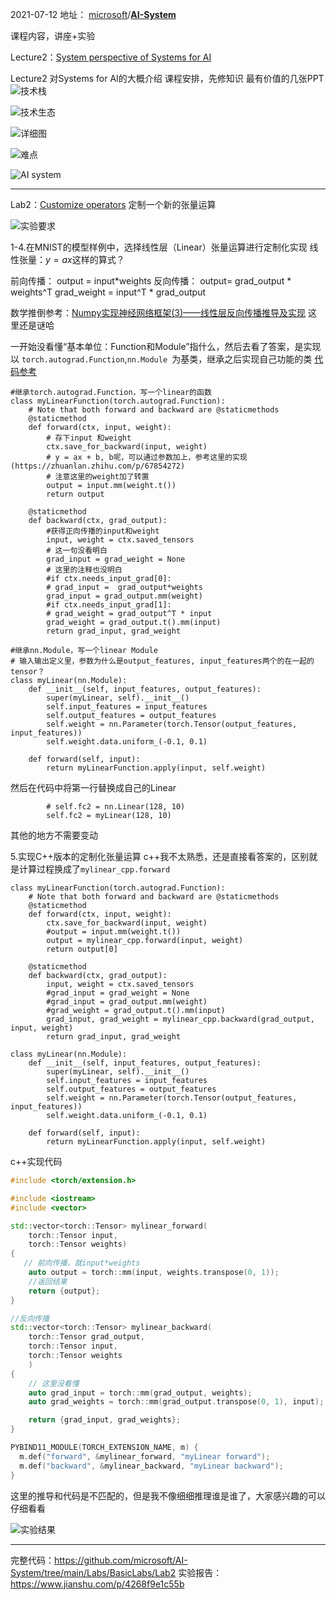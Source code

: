 2021-07-12
地址： [microsoft](https://github.com/microsoft)/**[AI-System](https://github.com/microsoft/AI-System)**

课程内容，讲座+实验

Lecture2：[System perspective of Systems for AI](https://github.com/microsoft/AI-System/blob/main/docs/SystemforAI-1-2-Introduction%20and%20System%20Perspective.pdf)

Lecture2 对Systems for AI的大概介绍
课程安排，先修知识
最有价值的几张PPT
![技术栈](https://upload-images.jianshu.io/upload_images/1016401-dc859a0c18454998.png?imageMogr2/auto-orient/strip%7CimageView2/2/w/1240)

![技术生态](https://upload-images.jianshu.io/upload_images/1016401-c7ff649d180b17d7.png?imageMogr2/auto-orient/strip%7CimageView2/2/w/1240)

![详细图](https://upload-images.jianshu.io/upload_images/1016401-96b378f04bf48302.png?imageMogr2/auto-orient/strip%7CimageView2/2/w/1240)

![难点](https://upload-images.jianshu.io/upload_images/1016401-de3ab7e62a5a50b3.png?imageMogr2/auto-orient/strip%7CimageView2/2/w/1240)

![AI system](https://upload-images.jianshu.io/upload_images/1016401-b04462e37605a6e9.png?imageMogr2/auto-orient/strip%7CimageView2/2/w/1240)

---

Lab2：[Customize operators](https://github.com/microsoft/AI-System/blob/main/Labs/BasicLabs/Lab2/README.md) 定制一个新的张量运算

![实验要求](https://upload-images.jianshu.io/upload_images/1016401-0e6b9c161fd00bbf.png?imageMogr2/auto-orient/strip%7CimageView2/2/w/1240)

1-4.在MNIST的模型样例中，选择线性层（Linear）张量运算进行定制化实现
线性张量：$y = ax$这样的算式？

前向传播：
output = input*weights
反向传播：
output= grad_output * weights^T
grad_weight = input^T * grad_output

数学推倒参考：[Numpy实现神经网络框架(3)——线性层反向传播推导及实现](https://zhuanlan.zhihu.com/p/67854272)
这里还是谜哈

一开始没看懂“基本单位：Function和Module”指什么，然后去看了答案，是实现以 ``torch.autograd.Function``,``nn.Module ``为基类，继承之后实现自己功能的类
[代码参考](https://github.com/microsoft/AI-System/blob/main/Labs/BasicLabs/Lab2/mnist_custom_linear.py)

```
#继承torch.autograd.Function，写一个linear的函数
class myLinearFunction(torch.autograd.Function):
    # Note that both forward and backward are @staticmethods
    @staticmethod
    def forward(ctx, input, weight):
        # 存下input 和weight
        ctx.save_for_backward(input, weight)
        # y = ax + b, b呢，可以通过参数加上，参考这里的实现(https://zhuanlan.zhihu.com/p/67854272)
        # 注意这里的weight加了转置
        output = input.mm(weight.t())
        return output
        
    @staticmethod
    def backward(ctx, grad_output):
        #获得正向传播的input和weight
        input, weight = ctx.saved_tensors
        # 这一句没看明白
        grad_input = grad_weight = None
        # 这里的注释也没明白
        #if ctx.needs_input_grad[0]:
        # grad_input =  grad_output*weights
        grad_input = grad_output.mm(weight)
        #if ctx.needs_input_grad[1]:
        # grad_weight = grad_output^T * input
        grad_weight = grad_output.t().mm(input)
        return grad_input, grad_weight

#继承nn.Module，写一个linear Module
# 输入输出定义里，参数为什么是output_features, input_features两个的在一起的tensor？
class myLinear(nn.Module):
    def __init__(self, input_features, output_features):
        super(myLinear, self).__init__()
        self.input_features = input_features
        self.output_features = output_features
        self.weight = nn.Parameter(torch.Tensor(output_features, input_features))
        self.weight.data.uniform_(-0.1, 0.1)
    
    def forward(self, input):
        return myLinearFunction.apply(input, self.weight)
```

然后在代码中将第一行替换成自己的Linear
```
        # self.fc2 = nn.Linear(128, 10)
        self.fc2 = myLinear(128, 10)
```

其他的地方不需要变动

5.实现C++版本的定制化张量运算
c++我不太熟悉，还是直接看答案的，区别就是计算过程换成了``mylinear_cpp.forward``

```
class myLinearFunction(torch.autograd.Function):
    # Note that both forward and backward are @staticmethods
    @staticmethod
    def forward(ctx, input, weight):
        ctx.save_for_backward(input, weight)
        #output = input.mm(weight.t())
        output = mylinear_cpp.forward(input, weight)
        return output[0]
        
    @staticmethod
    def backward(ctx, grad_output):
        input, weight = ctx.saved_tensors
        #grad_input = grad_weight = None
        #grad_input = grad_output.mm(weight)
        #grad_weight = grad_output.t().mm(input)
        grad_input, grad_weight = mylinear_cpp.backward(grad_output, input, weight)
        return grad_input, grad_weight

class myLinear(nn.Module):
    def __init__(self, input_features, output_features):
        super(myLinear, self).__init__()
        self.input_features = input_features
        self.output_features = output_features
        self.weight = nn.Parameter(torch.Tensor(output_features, input_features))
        self.weight.data.uniform_(-0.1, 0.1)
    
    def forward(self, input):
        return myLinearFunction.apply(input, self.weight)
```
c++实现代码
```c++
#include <torch/extension.h>

#include <iostream>
#include <vector>

std::vector<torch::Tensor> mylinear_forward(
    torch::Tensor input,
    torch::Tensor weights) 
{
   // 前向传播，就input*weights
    auto output = torch::mm(input, weights.transpose(0, 1));
    //返回结果
    return {output};
}

//反向传播
std::vector<torch::Tensor> mylinear_backward(
    torch::Tensor grad_output,
    torch::Tensor input,
    torch::Tensor weights
    ) 
{
    // 这里没看懂
    auto grad_input = torch::mm(grad_output, weights);
    auto grad_weights = torch::mm(grad_output.transpose(0, 1), input);

    return {grad_input, grad_weights};
}

PYBIND11_MODULE(TORCH_EXTENSION_NAME, m) {
  m.def("forward", &mylinear_forward, "myLinear forward");
  m.def("backward", &mylinear_backward, "myLinear backward");
}
```
这里的推导和代码是不匹配的，但是我不像细细推理谁是谁了，大家感兴趣的可以仔细看看



![实验结果](https://upload-images.jianshu.io/upload_images/1016401-a387cfcecdcb41d9.png?imageMogr2/auto-orient/strip%7CimageView2/2/w/1240)

----
完整代码：https://github.com/microsoft/AI-System/tree/main/Labs/BasicLabs/Lab2
实验报告：https://www.jianshu.com/p/4268f9e1c55b
